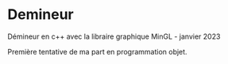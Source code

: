 # Demineur
Démineur en c++ avec la libraire graphique MinGL - janvier 2023  

Première tentative de ma part en programmation objet.
